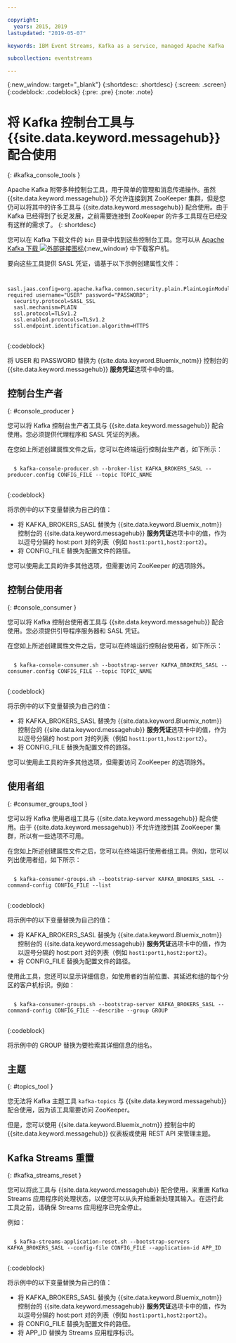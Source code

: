```yaml
---

copyright:
  years: 2015, 2019
lastupdated: "2019-05-07"

keywords: IBM Event Streams, Kafka as a service, managed Apache Kafka

subcollection: eventstreams

---
```


{:new_window: target="_blank"}
{:shortdesc: .shortdesc}
{:screen: .screen}
{:codeblock: .codeblock}
{:pre: .pre}
{:note: .note}


# 将 Kafka 控制台工具与 {{site.data.keyword.messagehub}} 配合使用
{: #kafka_console_tools }

Apache Kafka 附带多种控制台工具，用于简单的管理和消息传递操作。虽然 {{site.data.keyword.messagehub}} 不允许连接到其 ZooKeeper 集群，但是您仍可以将其中的许多工具与 {{site.data.keyword.messagehub}} 配合使用。由于 Kafka 已经得到了长足发展，之前需要连接到 ZooKeeper 的许多工具现在已经没有这样的需求了。
{: shortdesc}

您可以在 Kafka 下载文件的 <code>bin</code> 目录中找到这些控制台工具。您可以从 [Apache Kafka 下载 ![外部链接图标](../../icons/launch-glyph.svg "外部链接图标")](http://kafka.apache.org/downloads){:new_window} 中下载客户机。

要向这些工具提供 SASL 凭证，请基于以下示例创建属性文件：

<pre>
<code>
  sasl.jaas.config=org.apache.kafka.common.security.plain.PlainLoginModule required username="USER" password="PASSWORD";
  security.protocol=SASL_SSL
  sasl.mechanism=PLAIN
  ssl.protocol=TLSv1.2
  ssl.enabled.protocols=TLSv1.2
  ssl.endpoint.identification.algorithm=HTTPS
</code>
</pre>
{:codeblock}

将 USER 和 PASSWORD 替换为 {{site.data.keyword.Bluemix_notm}} 控制台的 {{site.data.keyword.messagehub}} **服务凭证**选项卡中的值。



## 控制台生产者
{: #console_producer }

您可以将 Kafka 控制台生产者工具与 {{site.data.keyword.messagehub}} 配合使用。您必须提供代理程序和 SASL 凭证的列表。

在您如上所述创建属性文件之后，您可以在终端运行控制台生产者，如下所示：

<pre>
<code>
  $ kafka-console-producer.sh --broker-list KAFKA_BROKERS_SASL --producer.config CONFIG_FILE --topic TOPIC_NAME
</code>
</pre>
{:codeblock}

将示例中的以下变量替换为自己的值：
* 将 KAFKA_BROKERS_SASL 替换为 {{site.data.keyword.Bluemix_notm}} 控制台的 {{site.data.keyword.messagehub}} **服务凭证**选项卡中的值，作为以逗号分隔的 host:port 对的列表（例如 `host1:port1,host2:port2`）。 
* 将 CONFIG_FILE 替换为配置文件的路径。 

您可以使用此工具的许多其他选项，但需要访问 ZooKeeper 的选项除外。


## 控制台使用者
{: #console_consumer }

您可以将 Kafka 控制台使用者工具与 {{site.data.keyword.messagehub}} 配合使用。您必须提供引导程序服务器和 SASL 凭证。

在您如上所述创建属性文件之后，您可以在终端运行控制台使用者，如下所示：

<pre>
<code>
  $ kafka-console-consumer.sh --bootstrap-server KAFKA_BROKERS_SASL --consumer.config CONFIG_FILE --topic TOPIC_NAME 
</code>
</pre>
{:codeblock}

将示例中的以下变量替换为自己的值：
* 将 KAFKA_BROKERS_SASL 替换为 {{site.data.keyword.Bluemix_notm}} 控制台的 {{site.data.keyword.messagehub}} **服务凭证**选项卡中的值，作为以逗号分隔的 host:port 对的列表（例如 `host1:port1,host2:port2`）。 
* 将 CONFIG_FILE 替换为配置文件的路径。 

您可以使用此工具的许多其他选项，但需要访问 ZooKeeper 的选项除外。


## 使用者组
{: #consumer_groups_tool }

您可以将 Kafka 使用者组工具与 {{site.data.keyword.messagehub}} 配合使用。由于 {{site.data.keyword.messagehub}} 不允许连接到其 ZooKeeper 集群，所以有一些选项不可用。

在您如上所述创建属性文件之后，您可以在终端运行使用者组工具。例如，您可以列出使用者组，如下所示：

<pre>
<code>
  $ kafka-consumer-groups.sh --bootstrap-server KAFKA_BROKERS_SASL --command-config CONFIG_FILE --list
</code>
</pre>
{:codeblock}

将示例中的以下变量替换为自己的值：
* 将 KAFKA_BROKERS_SASL 替换为 {{site.data.keyword.Bluemix_notm}} 控制台的 {{site.data.keyword.messagehub}} **服务凭证**选项卡中的值，作为以逗号分隔的 host:port 对的列表（例如 `host1:port1,host2:port2`）。 
* 将 CONFIG_FILE 替换为配置文件的路径。

使用此工具，您还可以显示详细信息，如使用者的当前位置、其延迟和组的每个分区的客户机标识。例如：

<pre>
<code>
  $ kafka-consumer-groups.sh --bootstrap-server KAFKA_BROKERS_SASL --command-config CONFIG_FILE --describe --group GROUP
</code>
</pre>
{:codeblock}

将示例中的 GROUP 替换为要检索其详细信息的组名。 


## 主题
{: #topics_tool }

您无法将 Kafka 主题工具 `kafka-topics` 与 {{site.data.keyword.messagehub}} 配合使用，因为该工具需要访问 ZooKeeper。

但是，您可以使用 {{site.data.keyword.Bluemix_notm}} 控制台中的 {{site.data.keyword.messagehub}} 仪表板或使用 REST API 来管理主题。


## Kafka Streams 重置
{: #kafka_streams_reset }

您可以将此工具与 {{site.data.keyword.messagehub}} 配合使用，来重置 Kafka Streams 应用程序的处理状态，以便您可以从头开始重新处理其输入。在运行此工具之前，请确保 Streams 应用程序已完全停止。

例如：

<pre>
<code>
  $ kafka-streams-application-reset.sh --bootstrap-servers KAFKA_BROKERS_SASL --config-file CONFIG_FILE --application-id APP_ID
</code>
</pre>
{:codeblock}

将示例中的以下变量替换为自己的值：
* 将 KAFKA_BROKERS_SASL 替换为 {{site.data.keyword.Bluemix_notm}} 控制台的 {{site.data.keyword.messagehub}} **服务凭证**选项卡中的值，作为以逗号分隔的 host:port 对的列表（例如 `host1:port1,host2:port2`）。 
* 将 CONFIG_FILE 替换为配置文件的路径。 
* 将 APP_ID 替换为 Streams 应用程序标识。

